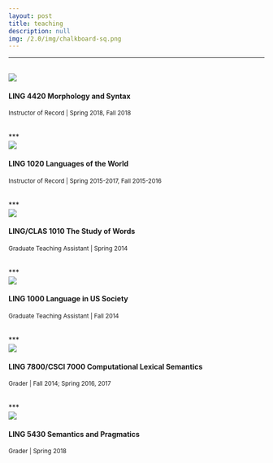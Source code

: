 ```yaml
---
layout: post
title: teaching
description: null
img: /2.0/img/chalkboard-sq.png
---
```


***
<br>

<img class="col one right" src="/2.0/img/prof_pic.jpg">

<p class="col two left">
<h4>LING 4420 Morphology and Syntax</h4>
<sup>Instructor of Record | Spring 2018, Fall 2018</sup>
</p>

<br>
***
<br>

<img class="col one right" src="/2.0/img/prof_pic.jpg">

<h4>LING 1020 Languages of the World</h4>
<sup>Instructor of Record | Spring 2015-2017, Fall 2015-2016</sup>
</p>

<br>
***
<br>

<img class="col one right" src="/2.0/img/prof_pic.jpg">

<p class="col two left">
<h4>LING/CLAS 1010 The Study of Words</h4>
<sup>Graduate Teaching Assistant | Spring 2014</sup>
</p>

<br>
***
<br>

<img class="col one right" src="/2.0/img/prof_pic.jpg">

<p class="col two left">
<h4>LING 1000 Language in US Society</h4>
<sup>Graduate Teaching Assistant | Fall 2014</sup>
</p>

<br>
***
<br>

<img class="col one right" src="/2.0/img/prof_pic.jpg">

<p class="col two left">
<h4>LING 7800/CSCI 7000 Computational Lexical Semantics</h4>
<sup>Grader | Fall 2014; Spring 2016, 2017</sup>
</p>

<br>
***
<br>

<img class="col one right" src="/2.0/img/prof_pic.jpg">

<p class="col two left">
<h4>LING 5430 Semantics and Pragmatics</h4>
<sup>Grader | Spring 2018</sup>
</p>
